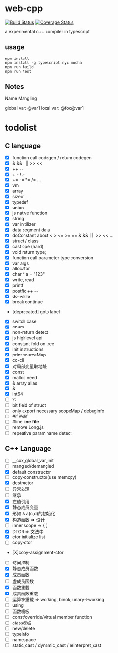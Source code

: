 # web-cpp
[![Build Status](https://www.travis-ci.org/zurl/web-cpp.svg?branch=master)](https://www.travis-ci.org/zurl/web-cpp)
[![Coverage Status](https://coveralls.io/repos/github/zurl/web-cpp/badge.svg)](https://coveralls.io/github/zurl/web-cpp)


a experimental c++ compiler in typescript

## usage

```shell
npm install
npm install -g typescript nyc mocha
npm run build
npm run test
```

## Notes

Name Mangling

global var: @var1
local var:  @foo@var1

# todolist

## C language

- [X] function call codegen / return codegen
- [X] & && | || >> <<
- [X] ++ --
- [X] \+ \- ! ~
- [X] += -= *= /= ...
- [X] vm
- [X] array
- [X] sizeof
- [X] typedef
- [X] union
- [X] js native function
- [X] string
- [X] var initilizer
- [X] data segment data
- [X] doConstant about < > <= >= == & && | || >> << ...
- [X] struct / class
- [X] cast ope (hard)
- [X] void return type;
- [X] function call parameter type conversion
- [X] var args
- [X] allocator
- [X] char * a = "123"
- [X] write, read
- [X] printf
- [X] postfix ++ --
- [X] do-while
- [X] break continue
- [deprecated] goto label
- [X] switch case
- [X] enum
- [X] non-return detect
- [X] js highlevel api
- [X] constant fold on tree
- [X] init instructions
- [X] print sourceMap
- [X] cc-cli
- [X] 对局部变量取地址
- [X] const
- [X] malloc need
- [X] & array alias
- [X] &
- [X] int64
- [ ] ?:
- [ ] bit field of struct
- [ ] only export necessary scopeMap / debuginfo
- [ ] #if #elif
- [ ] #line __line__ __file__
- [ ] remove Long.js
- [ ] repeative param name detect
## C++ Language
- [ ] __cxx_global_var_init
- [ ] mangled/demangled
- [X] default constructor
- [ ] copy-constructor(use memcpy)
- [X] destructor
- [ ] 异常处理
- [ ] 继承
- [X] 左值引用
- [X] 静态成员变量
- [X] 形如 A a(c,d)的初始化
- [X] 构造函数 => 设计
- [ ] inner scope => { }
- [X] DTOR => 文法中
- [X] ctor initialize list
- [ ] copy-ctor
- [X]copy-assignment-ctor
- [ ] 访问控制
- [X] 静态成员函数
- [X] 成员函数
- [ ] 虚成员函数
- [X] 函数重载
- [X] 成员函数重载
- [ ] 运算符重载 => working, binok, unary->working
- [ ] using
- [ ] 函数模板
- [ ] const/override/virtual member function
- [ ] class模板
- [ ] new/delete
- [ ] typeinfo
- [ ] namespace
- [ ] static_cast / dynamic_cast / reinterpret_cast